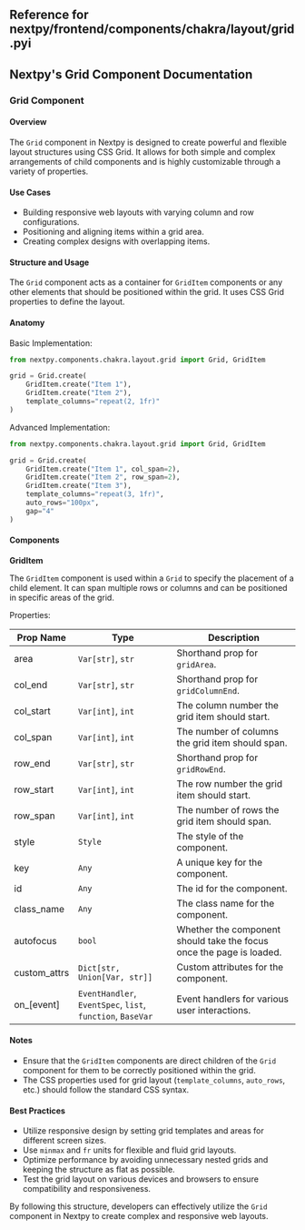##  Reference for nextpy/frontend/components/chakra/layout/grid.pyi

## Nextpy's Grid Component Documentation

### Grid Component

#### Overview

The `Grid` component in Nextpy is designed to create powerful and flexible layout structures using CSS Grid. It allows for both simple and complex arrangements of child components and is highly customizable through a variety of properties.

#### Use Cases

- Building responsive web layouts with varying column and row configurations.
- Positioning and aligning items within a grid area.
- Creating complex designs with overlapping items.

#### Structure and Usage

The `Grid` component acts as a container for `GridItem` components or any other elements that should be positioned within the grid. It uses CSS Grid properties to define the layout.

#### Anatomy

Basic Implementation:

```python
from nextpy.components.chakra.layout.grid import Grid, GridItem

grid = Grid.create(
    GridItem.create("Item 1"),
    GridItem.create("Item 2"),
    template_columns="repeat(2, 1fr)"
)
```

Advanced Implementation:

```python
from nextpy.components.chakra.layout.grid import Grid, GridItem

grid = Grid.create(
    GridItem.create("Item 1", col_span=2),
    GridItem.create("Item 2", row_span=2),
    GridItem.create("Item 3"),
    template_columns="repeat(3, 1fr)",
    auto_rows="100px",
    gap="4"
)
```

#### Components

**GridItem**

The `GridItem` component is used within a `Grid` to specify the placement of a child element. It can span multiple rows or columns and can be positioned in specific areas of the grid.

Properties:

| Prop Name       | Type                               | Description                                                 |
|-----------------|------------------------------------|-------------------------------------------------------------|
| area            | `Var[str]`, `str`                  | Shorthand prop for `gridArea`.                              |
| col_end         | `Var[str]`, `str`                  | Shorthand prop for `gridColumnEnd`.                         |
| col_start       | `Var[int]`, `int`                  | The column number the grid item should start.               |
| col_span        | `Var[int]`, `int`                  | The number of columns the grid item should span.            |
| row_end         | `Var[str]`, `str`                  | Shorthand prop for `gridRowEnd`.                            |
| row_start       | `Var[int]`, `int`                  | The row number the grid item should start.                  |
| row_span        | `Var[int]`, `int`                  | The number of rows the grid item should span.               |
| style           | `Style`                            | The style of the component.                                 |
| key             | `Any`                              | A unique key for the component.                             |
| id              | `Any`                              | The id for the component.                                   |
| class_name      | `Any`                              | The class name for the component.                           |
| autofocus       | `bool`                             | Whether the component should take the focus once the page is loaded. |
| custom_attrs    | `Dict[str, Union[Var, str]]`       | Custom attributes for the component.                        |
| on_[event]      | `EventHandler`, `EventSpec`, `list`, `function`, `BaseVar` | Event handlers for various user interactions.            |

#### Notes

- Ensure that the `GridItem` components are direct children of the `Grid` component for them to be correctly positioned within the grid.
- The CSS properties used for grid layout (`template_columns`, `auto_rows`, etc.) should follow the standard CSS syntax.

#### Best Practices

- Utilize responsive design by setting grid templates and areas for different screen sizes.
- Use `minmax` and `fr` units for flexible and fluid grid layouts.
- Optimize performance by avoiding unnecessary nested grids and keeping the structure as flat as possible.
- Test the grid layout on various devices and browsers to ensure compatibility and responsiveness.

By following this structure, developers can effectively utilize the `Grid` component in Nextpy to create complex and responsive web layouts.